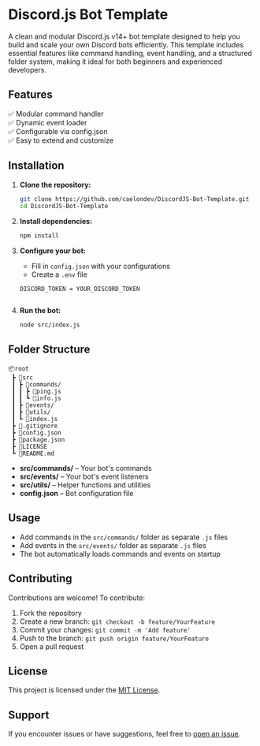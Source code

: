 # Discord.js Bot Template

A clean and modular Discord.js v14+ bot template designed to help you build and scale your own Discord bots efficiently. This template includes essential features like command handling, event handling, and a structured folder system, making it ideal for both beginners and experienced developers.

## Features

✅ Modular command handler  
✅ Dynamic event loader  
✅ Configurable via config.json  
✅ Easy to extend and customize  

## Installation

1. **Clone the repository:**
   ```bash
   git clone https://github.com/caelondev/DiscordJS-Bot-Template.git
   cd DiscordJS-Bot-Template
   ```

2. **Install dependencies:**
   ```bash
   npm install
   ```

3. **Configure your bot:**
   - Fill in `config.json` with your configurations
   - Create a `.env` file
   ```.env
   DISCORD_TOKEN = YOUR_DISCORD_TOKEN
   ```
   ```
   ```

4. **Run the bot:**
   ```bash
   node src/index.js
   ```

## Folder Structure

```
📦root
 ┣ 📂src
 ┃ ┣ 📂commands/
 ┃ ┃ ┣ 📄ping.js
 ┃ ┃ ┗ 📄info.js
 ┃ ┣ 📂events/
 ┃ ┣ 📂utils/
 ┃ ┗ 📄index.js
 ┣ 📄.gitignore
 ┣ 📄config.json
 ┣ 📄package.json
 ┣ 📄LICENSE
 ┗ 📄README.md
```

- **src/commands/** – Your bot's commands
- **src/events/** – Your bot's event listeners  
- **src/utils/** – Helper functions and utilities
- **config.json** – Bot configuration file

## Usage

- Add commands in the `src/commands/` folder as separate `.js` files
- Add events in the `src/events/` folder as separate `.js` files
- The bot automatically loads commands and events on startup

## Contributing

Contributions are welcome! To contribute:

1. Fork the repository
2. Create a new branch: `git checkout -b feature/YourFeature`
3. Commit your changes: `git commit -m 'Add feature'`
4. Push to the branch: `git push origin feature/YourFeature`
5. Open a pull request

## License

This project is licensed under the [MIT License](LICENSE).

## Support

If you encounter issues or have suggestions, feel free to [open an issue](https://github.com/caelondev/DiscordJS-Bot-Template/issues).
